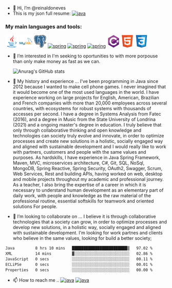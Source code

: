 - 👋 Hi, I’m @reinaldoneves
- This is my json full resume: 
<a href="https://github.com/reinaldoneves/resume/blob/main/devResumeReinaldoNevesDosSantos.json" target="_blank" rel="noreferrer"><img src="https://www.svgrepo.com/show/134651/resume.svg" alt="java" width="40" height="40"/></a>
    
<h3 align="left">My main languages and tools:</h3>
<p align="left"> 
<a href="https://www.java.com" target="_blank" rel="noreferrer"><img src="https://raw.githubusercontent.com/devicons/devicon/master/icons/java/java-original.svg" alt="java" width="40" height="40"/></a>
<a href="https://www.mysql.com/" target="_blank" rel="noreferrer"> <img src="https://raw.githubusercontent.com/devicons/devicon/master/icons/mysql/mysql-original-wordmark.svg" alt="mysql" width="40" height="40"/></a>
<a href="https://www.postgresql.org/" target="_blank" rel="noreferrer"> <img src="https://raw.githubusercontent.com/devicons/devicon/master/icons/postgresql/postgresql-original.svg" alt="mysql" width="40" height="40"/></a> 
<a href="https://spring.io/" target="_blank" rel="noreferrer"> <img src="https://www.vectorlogo.zone/logos/springio/springio-icon.svg" alt="spring" width="40" height="40"/></a>
<a href="https://docs.spring.io/spring-framework/reference/web/webflux.html" target="_blank" rel="noreferrer"> <img src="https://developer.okta.com/assets-jekyll/blog/reactive-java/project-reactor-ad725390e026e8c38210d2059033a21cd92afaf4cfb7879965b4eafd4a6a69ca.png" alt="spring" width="40" height="40"/></a>
<a href="https://www.mongodb.com/pt-br" target="_blank" rel="noreferrer"> <img src="https://www.svgrepo.com/show/331488/mongodb.svg" alt="spring" width="40" height="40"/></a>
<a href="https://docs.microsoft.com/pt-br/dotnet/csharp/tour-of-csharp/" target="_blank" rel="noreferrer"><img src="https://raw.githubusercontent.com/devicons/devicon/master/icons/csharp/csharp-original.svg" alt="java" width="40" height="40"/></a>
<a href="https://www.w3schools.com/html/" target="_blank" rel="noreferrer"><img src="https://raw.githubusercontent.com/devicons/devicon/master/icons/html5/html5-original.svg" alt="java" width="40" height="40"/></a>
<a href="https://www.w3schools.com/css/" target="_blank" rel="noreferrer"><img src="https://raw.githubusercontent.com/devicons/devicon/master/icons/css3/css3-original.svg" alt="java" width="40" height="40"/></a>
    
- 👀 I’m interested in 
    I'm seeking to oportunities to with more porpouse than only make money as fast as we can.
    
    ![Anurag's GitHub stats](https://github-readme-stats.vercel.app/api?username=reinaldoneves&show_icons=true&theme=radical)
    
- 🌱 My history and experience ...
    I've been programming in Java since 2012 because I wanted to make cell phone games. I never imagined that it would become one of the most used languages in the world.
  I have experience working on large projects for English, American, Brazilian and French companies with more than 20,000 employees across several countries, with ecosystems for robust systems with thousands of accesses per second.
  I have a degree in Systems Analysis from Fatec (2016), and a degree in Music from the State University of Londrina (2021) and a ongoing master's degree in education.
  I truly believe that only through collaborative thinking and open knowledge and technologies can society truly evolve and innovate, in order to optimize processes and create new solutions in a holistic,
   socially engaged way and aligned with sustainable development and I would really like to work with partners, customers and people with the same values and purposes.
  As hardskills, I have experience in Java Spring Framework, Maven, MVC, microservices architecture, C#, Git, SQL, NoSql, MongoDB, Spring Reactive, Spring Security, OAuth2, Swagger, Scrum, Web Services, Rest and building APIs,
   having worked on web, desktop and mobile projects throughout my academic and professional journey.
  As a teacher, I also bring the expertise of a career in which it is necessary to understand human development as an elementary part of daily work, with people and knowledge as the raw material of the professional routine,
   essential softskills for teamwork and oriented solutions For people.

- 💞️ I’m looking to collaborate on ...
    I believe it is through collaborative technologies that a society can grow, in order to optimize processes and develop new solutions,
    in a holistic way, socially engaged and aligned with sustainable development.
    I'm looking for work partnes and clients who believe in the same values, looking for build a better society;
    
<!--START_SECTION:waka-->

```txt
Java         8 hrs 10 mins   ████████████████████████▒   97.02 %
XML          14 mins         ▓░░░░░░░░░░░░░░░░░░░░░░░░   02.86 %
JavaScript   0 secs          ░░░░░░░░░░░░░░░░░░░░░░░░░   00.11 %
ECLiPSe      0 secs          ░░░░░░░░░░░░░░░░░░░░░░░░░   00.01 %
Properties   0 secs          ░░░░░░░░░░░░░░░░░░░░░░░░░   00.00 %
```

<!--END_SECTION:waka-->
    
- 📫 How to reach me ..
<a href="mailto:reinaldo_neves@hotmail.com" target="_blank" rel="noreferrer"><img src="https://www.svgrepo.com/show/17588/mail.svg" alt="java" width="40" height="40"/></a>
<a href="https://web.whatsapp.com/send?phone=5543996383899" target="_blank" rel="noreferrer"><img src="https://www.svgrepo.com/show/333625/whatsapp.svg" alt="java" width="40" height="40"/></a>

<!---
reinaldoneves/reinaldoneves is a ✨ special ✨ repository because its `README.md` (this file) appears on your GitHub profile.
You can click the Preview link to take a look at your changes.
--->
